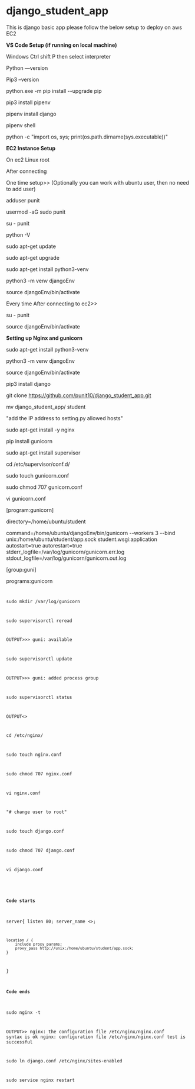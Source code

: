 # django_student_app
This is django basic app please follow the below setup to deploy on aws EC2

**VS Code Setup (if running on local machine)**

Windows Ctrl shift P then select interpreter

Python —version

Pip3 –version

python.exe -m pip install --upgrade pip

pip3 install pipenv

pipenv install django

pipenv shell

python -c "import os, sys; print(os.path.dirname(sys.executable))"

**EC2 Instance Setup** 

On ec2 Linux root

After connecting

One time setup>> (Optionally you can work with ubuntu user, then no need to add user) 

adduser punit

usermod -aG sudo punit

su - punit

python -V

sudo apt-get update

sudo apt-get upgrade

sudo apt-get install python3-venv

python3 -m venv djangoEnv

source djangoEnv/bin/activate

Every time After connecting to ec2>>

su - punit

source djangoEnv/bin/activate

**Setting up Nginx and gunicorn**

sudo apt-get install python3-venv

python3 -m venv djangoEnv

source djangoEnv/bin/activate

pip3 install django

git clone https://github.com/punit10/django_student_app.git

mv django_student_app/ student

"add the IP address to setting.py allowed hosts" 

sudo apt-get install -y nginx

pip install gunicorn

sudo apt-get install supervisor

cd /etc/supervisor/conf.d/

sudo touch gunicorn.conf

sudo chmod 707 gunicorn.conf

vi gunicorn.conf

<paste below code>
  
[program:gunicorn]

directory=/home/ubuntu/student

command=/home/ubuntu/djangoEnv/bin/gunicorn --workers 3 --bind unix:/home/ubuntu/student/app.sock student.wsgi:application  
autostart=true
autorestart=true
stderr_logfile=/var/log/gunicorn/gunicorn.err.log
stdout_logfile=/var/log/gunicorn/gunicorn.out.log

[group:guni]

programs:gunicorn
<code end>

sudo mkdir /var/log/gunicorn

sudo supervisorctl reread

OUTPUT>>>
guni: available

sudo supervisorctl update

OUTPUT>>>
guni: added process group

sudo supervisorctl status

OUTPUT<<should be running>>

cd /etc/nginx/

sudo touch nginx.conf

sudo chmod 707 nginx.conf

vi nginx.conf

"# change user to root"
  
sudo touch django.conf

sudo chmod 707 django.conf

vi django.conf

<paste code change server name>

#### Code starts  
server{
	listen 80;
	server_name <<ec2 public IP>>;
 
	location / {
		include proxy_params;
		proxy_pass http://unix:/home/ubuntu/student/app.sock;
	}
}
#### Code ends

sudo nginx -t

OUTPUT>>
nginx: the configuration file /etc/nginx/nginx.conf syntax is ok
nginx: configuration file /etc/nginx/nginx.conf test is successful

sudo ln django.conf /etc/nginx/sites-enabled

sudo service nginx restart
